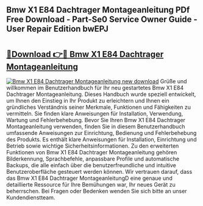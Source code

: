 ## Bmw X1 E84 Dachtrager Montageanleitung PDf Free Download - Part-Se0 Service Owner Guide - User Repair Edition bwEPJ

# <h2><a href="http://df8y0q.blite.top/?on=Bmw+X1+E84+Dachtrager+Montageanleitung">🔗Download 👉🔴 Bmw X1 E84 Dachtrager Montageanleitung</a></h2>

[![Bmw X1 E84 Dachtrager Montageanleitung new download](https://i.imgur.com/lujVjoI.png)](http://df8y0q.blite.top/?on=Bmw+X1+E84+Dachtrager+Montageanleitung)
Grüße und willkommen im Benutzerhandbuch für Ihr neu gestartetes Bmw X1 E84 Dachtrager Montageanleitung. Dieses Handbuch wurde speziell entwickelt, um Ihnen den Einstieg in Ihr Produkt zu erleichtern und Ihnen ein gründliches Verständnis seiner Merkmale, Funktionen und Fähigkeiten zu vermitteln. Sie finden klare Anweisungen für Installation, Verwendung, Wartung und Fehlerbehebung. Bevor Sie Ihren Bmw X1 E84 Dachtrager Montageanleitung verwenden, finden Sie in diesem Benutzerhandbuch umfassende Anweisungen zur Einrichtung, Bedienung und Fehlerbehebung des Produkts. Es enthält klare Anweisungen für Installation, Einrichtung und Betrieb sowie wichtige Sicherheitsinformationen. Zu den erweiterten Funktionen von Bmw X1 E84 Dachtrager Montageanleitung gehören Bilderkennung, Sprachbefehle, anpassbare Profile und automatische Backups, die alle einfach über die benutzerfreundliche und intuitive Benutzeroberfläche gesteuert werden können. Wir vertrauen darauf, dass das Bmw X1 E84 Dachtrager MontageanleitungD eine genaue und detaillierte Ressource für Ihre Bemühungen war, Ihr neues Gerät zu beherrschen. Bei Fragen oder Bedenken wenden Sie sich bitte an unser Kundendienstteam.

